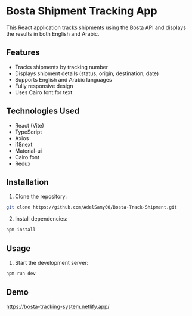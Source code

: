# Bosta Shipment Tracking App

This React application tracks shipments using the Bosta API and displays the results in both English and Arabic.

## Features

- Tracks shipments by tracking number
- Displays shipment details (status, origin, destination, date)
- Supports English and Arabic languages
- Fully responsive design
- Uses Cairo font for text

## Technologies Used

- React (Vite)
- TypeScript
- Axios
- i18next
- Material-ui
- Cairo font
- Redux

## Installation

1. Clone the repository:

```bash
git clone https://github.com/AdelSamy00/Bosta-Track-Shipment.git
```

2. Install dependencies:

```bash
npm install
```

## Usage

1. Start the development server:

```bash
npm run dev
```

## Demo

https://bosta-tracking-system.netlify.app/
